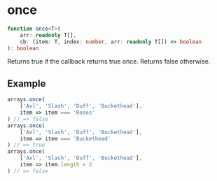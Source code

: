 # once

```ts
function once<T>(
    arr: readonly T[],
    cb: (item: T, index: number, arr: readonly T[]) => boolean
): boolean
```

Returns true if the callback returns true once. Returns false otherwise.

## Example

```ts
arrays.once(
    ['Axl', 'Slash', 'Duff', 'Buckethead'],
    item => item === 'Roses'
) // => false
arrays.once(
    ['Axl', 'Slash', 'Duff', 'Buckethead'],
    item => item === 'Buckethead'
) // => true
arrays.once(
    ['Axl', 'Slash', 'Duff', 'Buckethead'],
    item => item.length > 2
) // => false
```
